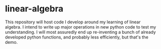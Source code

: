# linear-algebra

This repository will host code I develop around my learning of linear algebra. I intend to write up major operations in new python code to test my understanding. I will most assuredly end up re-inventing a bunch of already developed python functions, and probably less efficiently, but that's the demo. 